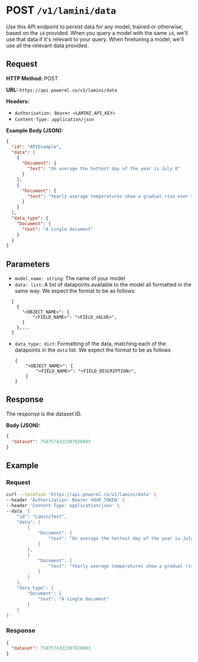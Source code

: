 # POST `/v1/lamini/data`

Use this API endpoint to persist data for any model, trained or otherwise, based on the `id` provided.
When you query a model with the same `id`, we'll use that data if it's relevant to your query.
When finetuning a model, we'll use all the relevant data provided.

## Request

**HTTP Method:** POST

**URL:** `https://api.powerml.co/v1/lamini/data`

**Headers:**

- `Authorization: Bearer <LAMINI_API_KEY>`
- `Content-Type: application/json`

**Example Body (JSON):**

```json
{
  "id": "APIExample",
  "data": [
    {
      "Document": {
        "text": "On average the hottest day of the year is July 8"
      }
    },
    {
      "Document": {
        "text": "Yearly average temperatures show a gradual rise over the past ten years."
      }
    }
  ],
  "data_type": {
    "Document": {
      "text": "A single document"
    }
  }
}
```

## Parameters

- `model_name: string`: The name of your model
- `data: list`: A list of datapoints available to the model all formatted in the same way. We expect the format to be as follows:

```
  [
    {
      "<OBJECT_NAME>": {
          "<FIELD_NAME>": "<FIELD_VALUE>",
      }
    },...
  ]
```

- `data_type: dict`: Formatting of the data, matching each of the datapoints in the `data` list. We expect the format to be as follows

  ```
  {
      "<OBJECT_NAME>": {
          "<FIELD_NAME>": "<FIELD_DESCRIPTION>",
      }
  }
  ```

## Response

The response is the dataset ID.

**Body (JSON):**

```json
{
  "dataset": 7587574322307826093
}
```

## Example

### Request

```bash
curl --location 'https://api.powerml.co/v1/lamini/data' \
--header 'Authorization: Bearer YOUR_TOKEN' \
--header 'Content-Type: application/json' \
--data '{
    "id": "LaminiTest",
    "data": [
        {
            "Document": {
                "text": "On average the hottest day of the year is July 8"
            }
        },
        {
            "Document": {
                "text": "Yearly average temperatures show a gradual rise over the past ten years."
            }
        }
    ],
    "data_type": {
        "Document": {
            "text": "A single document"
        }
    }
}'
```

### Response

```json
{
  "dataset": 7587574322307826093
}
```
